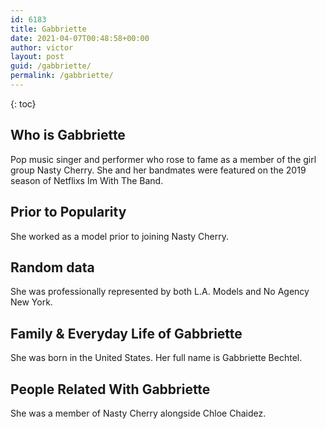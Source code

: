 ```yaml
---
id: 6183
title: Gabbriette
date: 2021-04-07T00:48:58+00:00
author: victor
layout: post
guid: /gabbriette/
permalink: /gabbriette/
---
```



{: toc}


## Who is Gabbriette



Pop music singer and performer who rose to fame as a member of the girl group Nasty Cherry. She and her bandmates were featured on the 2019 season of Netflixs Im With The Band.

                
                
                
## Prior to Popularity



She worked as a model prior to joining Nasty Cherry.

                
                
                
## Random data



She was professionally represented by both L.A. Models and No Agency New York.

                
                
                
## Family & Everyday Life of Gabbriette



She was born in the United States. Her full name is Gabbriette Bechtel.

                
                
                
## People Related With Gabbriette



She was a member of Nasty Cherry alongside Chloe Chaidez. 

                
              
            
          
          
          